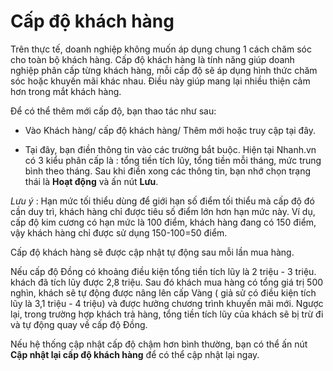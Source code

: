 # Cấp độ khách hàng
Trên thực tế, doanh nghiệp không muốn áp dụng chung 1 cách chăm sóc cho toàn bộ khách hàng. Cấp độ khách hàng là tính năng giúp doanh nghiệp phân cấp từng khách hàng, mỗi cấp độ sẽ áp dụng hình thức chăm sóc hoặc khuyến mãi khác nhau. Điều này giúp mang lại nhiều thiện cảm hơn trong mắt khách hàng.

Để có thể thêm mới cấp độ, bạn thao tác như sau: 
- Vào Khách hàng/ cấp độ khách hàng/ Thêm mới hoặc truy cập tại đây.

- Tại đây, bạn điền thông tin vào các trường bắt buộc. Hiện tại Nhanh.vn có 3 kiểu phân cấp là : tổng tiền tích lũy, tổng tiền mỗi tháng, mức trung bình theo tháng. Sau khi điền xong các thông tin, bạn nhớ chọn trạng thái là **Hoạt động** và ấn nút **Lưu**.

*Lưu ý* : Hạn mức tối thiểu dùng để giới hạn số điểm tối thiểu mà cấp độ đó cần duy trì, khách hàng chỉ được tiêu số điểm lớn hơn hạn mức này. Ví dụ, cấp độ kim cương có hạn mức là 100 điểm, khách hàng đang có 150 điểm, vậy khách hàng chỉ được sử dụng 150-100=50 điểm.

Cấp độ khách hàng sẽ được cập nhật tự động sau mỗi lần mua hàng. 

Nếu cấp độ Đồng có khoảng điều kiện tổng tiền tích lũy là 2 triệu - 3 triệu. khách đã tích lũy được 2,8 triệu. Sau đó khách mua hàng có tổng giá trị 500 nghìn, khách sẽ tự động được nâng lên cấp Vàng ( giả sử có điều kiện tích lũy là 3,1 triệu - 4 triệu) và được hưởng chương trình khuyến mãi mới.
Ngược lại, trong trường hợp khách trả hàng, tổng tiền tích lũy của khách sẽ bị trừ đi và tự động quay về cấp độ Đồng.

Nếu hệ thống cập nhật cấp độ chậm hơn bình thường, bạn có thể ấn nút **Cập nhật lại cấp độ khách hàng** để có thể cập nhật lại ngay.
